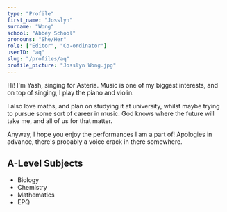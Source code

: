 ```yaml
---
type: "Profile"
first_name: "Josslyn"
surname: "Wong"
school: "Abbey School"
pronouns: "She/Her"
role: ["Editor", "Co-ordinator"]
userID: "aq"
slug: "/profiles/aq"
profile_picture: "Josslyn Wong.jpg"
---
```


Hi! I'm Yash, singing for Asteria. Music is one of my biggest interests, and on top of singing, I play the piano and violin.

I also love maths, and plan on studying it at university, whilst maybe trying to pursue some sort of career in music. God knows where the future will take me, and all of us for that matter.

Anyway, I hope you enjoy the performances I am a part of! Apologies in advance, there's probably a voice crack in there somewhere.

## A-Level Subjects
- Biology
- Chemistry
- Mathematics
- EPQ
